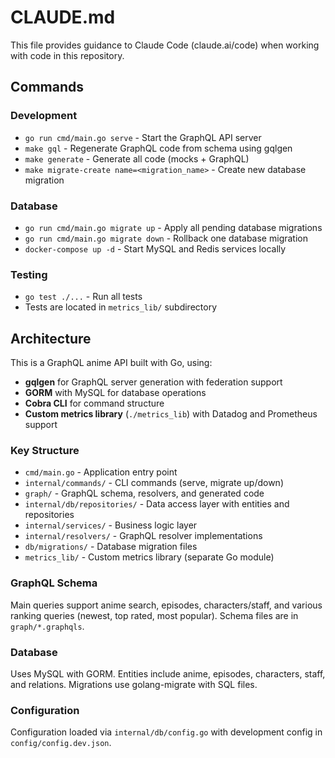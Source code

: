 # CLAUDE.md

This file provides guidance to Claude Code (claude.ai/code) when working with code in this repository.

## Commands

### Development
- `go run cmd/main.go serve` - Start the GraphQL API server
- `make gql` - Regenerate GraphQL code from schema using gqlgen
- `make generate` - Generate all code (mocks + GraphQL)
- `make migrate-create name=<migration_name>` - Create new database migration

### Database
- `go run cmd/main.go migrate up` - Apply all pending database migrations
- `go run cmd/main.go migrate down` - Rollback one database migration
- `docker-compose up -d` - Start MySQL and Redis services locally

### Testing
- `go test ./...` - Run all tests
- Tests are located in `metrics_lib/` subdirectory

## Architecture

This is a GraphQL anime API built with Go, using:
- **gqlgen** for GraphQL server generation with federation support
- **GORM** with MySQL for database operations
- **Cobra CLI** for command structure
- **Custom metrics library** (`./metrics_lib`) with Datadog and Prometheus support

### Key Structure
- `cmd/main.go` - Application entry point
- `internal/commands/` - CLI commands (serve, migrate up/down)
- `graph/` - GraphQL schema, resolvers, and generated code
- `internal/db/repositories/` - Data access layer with entities and repositories
- `internal/services/` - Business logic layer
- `internal/resolvers/` - GraphQL resolver implementations
- `db/migrations/` - Database migration files
- `metrics_lib/` - Custom metrics library (separate Go module)

### GraphQL Schema
Main queries support anime search, episodes, characters/staff, and various ranking queries (newest, top rated, most popular). Schema files are in `graph/*.graphqls`.

### Database
Uses MySQL with GORM. Entities include anime, episodes, characters, staff, and relations. Migrations use golang-migrate with SQL files.

### Configuration
Configuration loaded via `internal/db/config.go` with development config in `config/config.dev.json`.